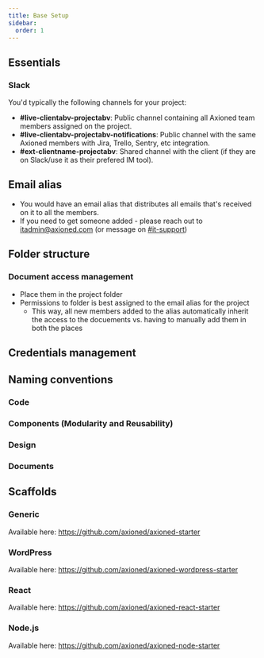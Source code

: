 ```yaml
---
title: Base Setup
sidebar:
  order: 1
---
```


## Essentials

### Slack

You'd typically the following channels for your project:

- **#live-clientabv-projectabv**: Public channel containing all Axioned team members assigned on the project.
- **#live-clientabv-projectabv-notifications**: Public channel with the same Axioned members with Jira, Trello, Sentry, etc integration.
- **#ext-clientname-projectabv**: Shared channel with the client (if they are on Slack/use it as their prefered IM tool).

## Email alias

- You would have an email alias that distributes all emails that's received on it to all the members.
- If you need to get someone added - please reach out to <itadmin@axioned.com> (or message on [#it-support](https://axioned.slack.com/archives/C02TD2MLR))

## Folder structure

### Document access management

- Place them in the project folder
- Permissions to folder is best assigned to the email alias for the project
  - This way, all new members added to the alias automatically inherit the access to the docuements vs. having to manually add them in both the places

## Credentials management

## Naming conventions

### Code

### Components (Modularity and Reusability)

### Design

### Documents

## Scaffolds

### Generic

Available here: https://github.com/axioned/axioned-starter

### WordPress

Available here: https://github.com/axioned/axioned-wordpress-starter

### React

Available here: https://github.com/axioned/axioned-react-starter

### Node.js

Available here: https://github.com/axioned/axioned-node-starter

